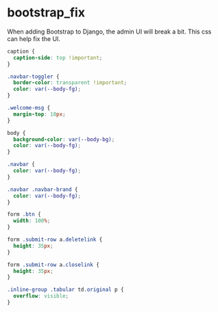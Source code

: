 # bootstrap\_fix

When adding Bootstrap to Django, the admin UI will break a bit. This css can help fix the UI.

```css
caption {
  caption-side: top !important;
}

.navbar-toggler {
  border-color: transparent !important;
  color: var(--body-fg);
}

.welcome-msg {
  margin-top: 10px;
}

body {
  background-color: var(--body-bg);
  color: var(--body-fg);
}

.navbar {
  color: var(--body-fg);
}

.navbar .navbar-brand {
  color: var(--body-fg);
}

form .btn {
  width: 100%;
}

form .submit-row a.deletelink {
  height: 35px;
}

form .submit-row a.closelink {
  height: 35px;
}

.inline-group .tabular td.original p {
  overflow: visible;
}
```

